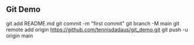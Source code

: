 ## Git Demo

git add README.md
git commit -m "first commit"
git branch -M main
git remote add origin https://github.com/tennisdadaus/git_demo.git
git push -u origin main